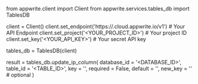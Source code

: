 from appwrite.client import Client
from appwrite.services.tables_db import TablesDB

client = Client()
client.set_endpoint('https://<REGION>.cloud.appwrite.io/v1') # Your API Endpoint
client.set_project('<YOUR_PROJECT_ID>') # Your project ID
client.set_key('<YOUR_API_KEY>') # Your secret API key

tables_db = TablesDB(client)

result = tables_db.update_ip_column(
    database_id = '<DATABASE_ID>',
    table_id = '<TABLE_ID>',
    key = '',
    required = False,
    default = '',
    new_key = '' # optional
)
